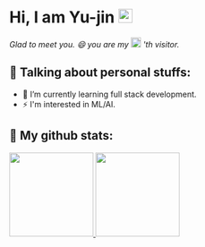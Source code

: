 <!--
**mong-head/mong-head** is a ✨ _special_ ✨ repository because its `README.md` (this file) appears on your GitHub profile.

Here are some ideas to get you started:
- 🔭 I’m currently working on ...
- 🌱 I’m currently learning ...
- 👯 I’m looking to collaborate on ...
- 🤔 I’m looking for help with ...
- 💬 Ask me about ...
- 📫 How to reach me: ...
- 😄 Pronouns: ...
- ⚡ Fun fact: ...
-->




# Hi, I am Yu-jin <img src="https://media.giphy.com/media/hvRJCLFzcasrR4ia7z/giphy.gif" width="25px">


<!-- visitor counter -->
<!-- ![](https://komarev.com/ghpvc/?username=mong-head&label=😄&color=gray) -->
<p> 
<em>
   Glad to meet you. 😄 you are my</em>
<!--   <img src="https://komarev.com/ghpvc/?username=mong-head&label=none&color=gray" height="18"/> -->
  <img src="https://profile-counter.glitch.me/mong-head/count.svg" height="18"/>
  <em>'th visitor.</em>
</p>

## 💙 Talking about personal stuffs:
* 🌱 I’m currently learning full stack development.<br/>
* ⚡ I'm interested in ML/AI.





## 💜 My github stats:

<a href="https://github.com/mong-head">
<!--   <img src="https://github-readme-stats.vercel.app/api?username=mong-head&bg_color=30,e96443,904e95&title_color=fff&text_color=fff&show_icons=true&icon_color=ffffff&count_private=true" height="180"/> -->
    <img src="https://github-readme-stats.vercel.app/api?username=mong-head&show_icons=true&count_private=true" height="150"/>
</a>

<a href="https://github.com/mong-head">
  <img src="https://github-readme-stats.vercel.app/api/top-langs/?username=mong-head&langs_count=10&hide=html,css&layout=compact" height="150" />
</a>
